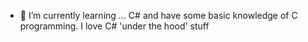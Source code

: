 - 🌱 I’m currently learning ... C# and have some basic knowledge of C programming.
I love C# 'under the hood' stuff
<!---
programmer622/programmer622 is a ✨ special ✨ repository because its `README.md` (this file) appears on your GitHub profile.
You can click the Preview link to take a look at your changes.
--->
